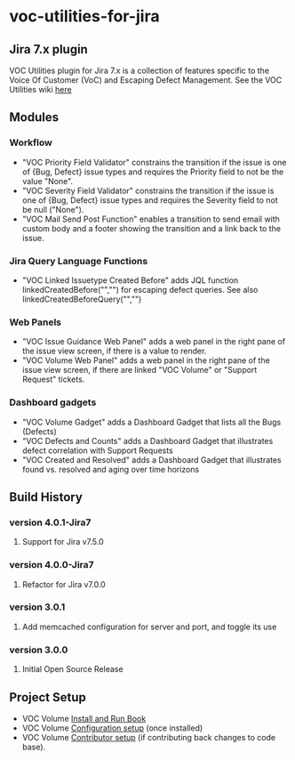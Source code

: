 voc-utilities-for-jira
=======================

## Jira 7.x plugin

VOC Utilities plugin for Jira 7.x is a collection of features specific to the Voice Of Customer (VoC) and Escaping Defect Management. See the VOC Utilities wiki [here](https://github.com/constantcontact/voc-utilities-for-jira/wiki)

## Modules
### Workflow
- "VOC Priority Field Validator" constrains the transition if the issue is one of {Bug, Defect} issue types and requires the Priority field to not be the value "None".
- "VOC Severity Field Validator" constrains the transition if the issue is one of {Bug, Defect} issue types and requires the Severity field to not be null ("None").
- "VOC Mail Send Post Function" enables a transition to send email with custom body and a footer showing the transition and a link back to the issue.
### Jira Query Language Functions
- "VOC Linked Issuetype Created Before" adds JQL function linkedCreatedBefore("","") for escaping defect queries. See also linkedCreatedBeforeQuery("","")
### Web Panels
- "VOC Issue Guidance Web Panel" adds a web panel in the right pane of the issue view screen, if there is a value to render.
- "VOC Volume Web Panel" adds a web panel in the right pane of the issue view screen, if there are linked "VOC Volume" or "Support Request" tickets.
### Dashboard gadgets
- "VOC Volume Gadget" adds a Dashboard Gadget that lists all the Bugs (Defects) 
- "VOC Defects and Counts" adds a Dashboard Gadget that illustrates defect correlation with Support Requests 
- "VOC Created and Resolved" adds a Dashboard Gadget that illustrates found vs. resolved and aging over time horizons

## Build History

### version 4.0.1-Jira7
<ol>
  <li>Support for Jira v7.5.0</li>
</ol>

### version 4.0.0-Jira7
<ol>
  <li>Refactor for Jira v7.0.0</li>
</ol>

### version 3.0.1
<ol>
  <li>Add memcached configuration for server and port, and toggle its use</li>
</ol>

### version 3.0.0
<ol>
  <li>Initial Open Source Release</li>
</ol>

## Project Setup
- VOC Volume [Install and Run Book](https://github.com/constantcontact/voc-utilities-for-jira/wiki/Install-and-Run-Book)
- VOC Volume [Configuration setup](https://github.com/constantcontact/voc-utilities-for-jira/wiki/VOC-Volume-Configuration) (once installed)
- VOC Volume [Contributor setup](https://github.com/constantcontact/voc-utilities-for-jira/wiki/Contributor-Setup) (if contributing back changes to code base).

